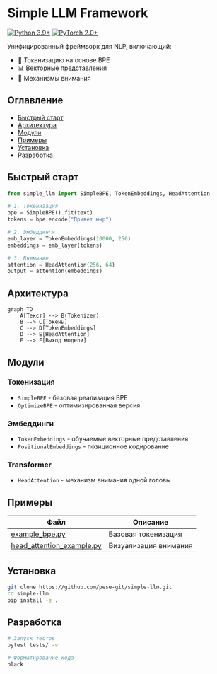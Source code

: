 # Simple LLM Framework

[![Python 3.9+](https://img.shields.io/badge/python-3.9+-blue.svg)]()
[![PyTorch 2.0+](https://img.shields.io/badge/PyTorch-2.0+-red.svg)]()

Унифицированный фреймворк для NLP, включающий:
- 🎯 Токенизацию на основе BPE
- 📊 Векторные представления
- 🧠 Механизмы внимания

## Оглавление
- [Быстрый старт](#быстрый-старт)
- [Архитектура](#архитектура)
- [Модули](#модули)
- [Примеры](#примеры)
- [Установка](#установка)
- [Разработка](#разработка)

## Быстрый старт
```python
from simple_llm import SimpleBPE, TokenEmbeddings, HeadAttention

# 1. Токенизация
bpe = SimpleBPE().fit(text)
tokens = bpe.encode("Привет мир")

# 2. Эмбеддинги
emb_layer = TokenEmbeddings(10000, 256)
embeddings = emb_layer(tokens)

# 3. Внимание
attention = HeadAttention(256, 64)
output = attention(embeddings)
```

## Архитектура
```mermaid
graph TD
    A[Текст] --> B(Tokenizer)
    B --> C[Токены]
    C --> D[TokenEmbeddings]
    D --> E[HeadAttention]
    E --> F[Выход модели]
```

## Модули
### Токенизация
- `SimpleBPE` - базовая реализация BPE
- `OptimizeBPE` - оптимизированная версия

### Эмбеддинги
- `TokenEmbeddings` - обучаемые векторные представления
- `PositionalEmbeddings` - позиционное кодирование

### Transformer
- `HeadAttention` - механизм внимания одной головы

## Примеры
| Файл | Описание |
|-------|----------|
| [example_bpe.py](/example/example_bpe.py) | Базовая токенизация |
| [head_attention_example.py](/example/head_attention_example.py) | Визуализация внимания |

## Установка
```bash
git clone https://github.com/pese-git/simple-llm.git
cd simple-llm
pip install -e .
```

## Разработка
```bash
# Запуск тестов
pytest tests/ -v

# Форматирование кода
black .
```
